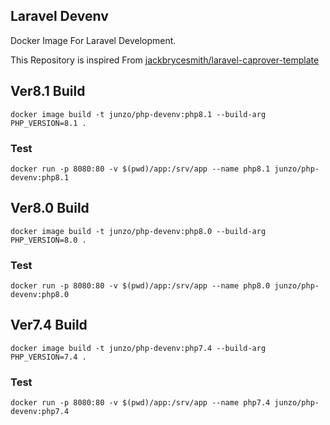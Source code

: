 ## Laravel Devenv

Docker Image For Laravel Development.

This Repository is inspired From [jackbrycesmith/laravel-caprover-template](https://github.com/jackbrycesmith/laravel-caprover-template)


## Ver8.1 Build

```
docker image build -t junzo/php-devenv:php8.1 --build-arg PHP_VERSION=8.1 .
```

### Test
```
docker run -p 8080:80 -v $(pwd)/app:/srv/app --name php8.1 junzo/php-devenv:php8.1
```

## Ver8.0 Build

```
docker image build -t junzo/php-devenv:php8.0 --build-arg PHP_VERSION=8.0 .
```

### Test
```
docker run -p 8080:80 -v $(pwd)/app:/srv/app --name php8.0 junzo/php-devenv:php8.0
```

## Ver7.4 Build

```
docker image build -t junzo/php-devenv:php7.4 --build-arg PHP_VERSION=7.4 .
```

### Test
```
docker run -p 8080:80 -v $(pwd)/app:/srv/app --name php7.4 junzo/php-devenv:php7.4
```

